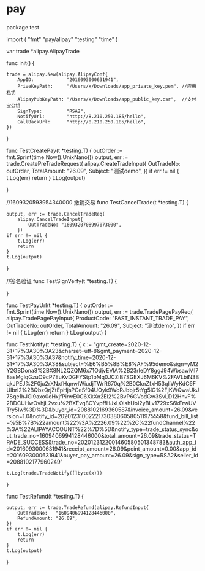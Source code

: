 # pay
###
package test

import (
	"fmt"
	"pay/alipay"
	"testing"
	"time"
)

var trade *alipay.AlipayTrade

func init() {

	trade = alipay.New(alipay.AlipayConf{
		AppID:            "2016093000631941",
		PriveKeyPath:     "/Users/x/Downloads/app_private_key.pem", //应用私钥
		AlipayPubKeyPath: "/Users/x/Downloads/app_public_key.csr",  //支付宝公钥
		SignType:         "RSA2",
		NotifyUrl:        "http://8.210.250.185/hello",
		CallBackUrl:      "http://8.210.250.185/hello",
	})

}

func TestCreatePay(t *testing.T) {
	outOrder := fmt.Sprint(time.Now().UnixNano())
	output, err := trade.CreatePreTradeRequest(
		alipay.CreateTradeInput{
			OutTradeNo:  outOrder,
			TotalAmount: "26.09",
			Subject:     "测试demo",
		})
	if err != nil {
		t.Log(err)
		return
	}
	t.Log(output)

}

//1609320593954340000 撤销交易
func TestCancelTrade(t *testing.T) {

	output, err := trade.CancelTradeReq(
		alipay.CancelTradeInput{
			OutTradeNo: "1609320708997073000",
		})
	if err != nil {
		t.Log(err)
		return
	}
	t.Log(output)
}

//签名验证
func TestSignVerfy(t *testing.T) {

}

func TestPayUrl(t *testing.T) {
	outOrder := fmt.Sprint(time.Now().UnixNano())
	output, err := trade.TradePagePayReq(
		alipay.TradePagePayInput{
			ProductCode: "FAST_INSTANT_TRADE_PAY",
			OutTradeNo:  outOrder,
			TotalAmount: "26.09",
			Subject:     "测试demo",
		})
	if err != nil {
		t.Log(err)
		return
	}
	t.Log(output)
}

func TestNotify(t *testing.T) {
	x := "gmt_create=2020-12-31+17%3A30%3A23&charset=utf-8&gmt_payment=2020-12-31+17%3A30%3A37&notify_time=2020-12-31+17%3A30%3A38&subject=%E6%B5%8B%E8%AF%95demo&sign=yM2Y2GBDona3%2BX8NL2QZQM6x71OdjvEVIA%2B23rIeDY8ggJ94WbsawMI78asMglqGzuO9cP7EuKvDGFYStp1bMq0JCZiB7SGEXJ6M6KV%2FAVLbiN3BqkJPEJ%2F0ju2rXNxfHqnwIWiudjTWrR670q%2B0CknZfxH53qliWyKdC6FUIbrl2%2BQbzQrjZtEpHjsPCeSf04UOyk9WoRJbbjr5tYg5lG%2FjKWQwaUkJ7Sqe1hJGi9axo0oHxjfPirwE0C6XkXn2El2%2BvP6GVodGw3SvLD12HnvF%2BDCUHwOvhjL2vxu%2BXEvq8CYvpffHJxLOishUoI2yBLv1729xS6kFrwUVTry5Iw%3D%3D&buyer_id=2088102169360587&invoice_amount=26.09&version=1.0&notify_id=2020123100222173038060580511975558&fund_bill_list=%5B%7B%22amount%22%3A%2226.09%22%2C%22fundChannel%22%3A%22ALIPAYACCOUNT%22%7D%5D&notify_type=trade_status_sync&out_trade_no=1609406994128446000&total_amount=26.09&trade_status=TRADE_SUCCESS&trade_no=2020123122001460580501348783&auth_app_id=2016093000631941&receipt_amount=26.09&point_amount=0.00&app_id=2016093000631941&buyer_pay_amount=26.09&sign_type=RSA2&seller_id=2088102177960249"

	t.Log(trade.TradeNotify([]byte(x)))

}

func TestRefund(t *testing.T) {

	output, err := trade.TradeRefund(alipay.RefundInput{
		OutTradeNo:   "1609406994128446000",
		RefundAmount: "26.09",
	})
	if err != nil {
		t.Log(err)
		return
	}
	t.Log(output)

}
